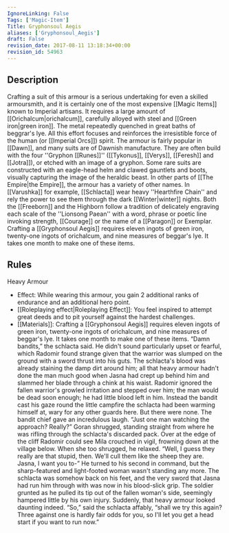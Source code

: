```yaml
---
IgnoreLinking: False
Tags: ['Magic-Item']
Title: Gryphonsoul Aegis
aliases: ['Gryphonsoul_Aegis']
draft: False
revision_date: 2017-08-11 13:18:34+00:00
revision_id: 54963
---
```


## Description
Crafting a suit of this armour is a serious undertaking for even a skilled armoursmith, and it is certainly one of the most expensive [[Magic Items]] known to Imperial artisans. It requires a large amount of [[Orichalcum|orichalcum]], carefully alloyed with steel and [[Green iron|green iron]]. The metal repeatedly quenched in great baths of beggrar's lye. All this effort focuses and reinforces the irresistible  force of the human (or [[Imperial Orcs]]) spirit.
The armour is fairly popular in [[Dawn]], and many suits are of Dawnish manufacture. They are often build with the four ''Gryphon [[Runes]]'' ([[Tykonus]], [[Verys]], [[Feresh]] and [[Jotra]]), or etched with an image of a gryphon. Some rare suits are constructed with an eagle-head helm and clawed gauntlets and boots, visually capturing the image of the heraldic beast.
In other parts of [[The Empire|the Empire]], the armour has a variety of other names. In [[Varushka]] for example, [[Schlacta]] wear heavy ''Hearthfire Chain'' and rely the power to see them through the dark [[Winter|winter]] nights. Both the [[Freeborn]] and the Highborn follow a tradition of delicately engraving each scale of the ''Lionsong Paean'' with a word, phrase or poetic line invoking strength, [[Courage]] or the name of a [[Paragon]] or Exemplar.
Crafting a [[Gryphonsoul Aegis]] requires eleven ingots of green iron, twenty-one ingots of orichalcum, and nine measures of beggar's lye. It takes one month to make one of these items.
## Rules
Heavy Armour
* Effect: While wearing this armour, you gain 2 additional ranks of endurance and an additional hero point.
* [[Roleplaying effect|Roleplaying Effect]]: You feel inspired to attempt great deeds and to pit yourself against the hardest challenges.
* [[Materials]]: Crafting a [[Gryphonsoul Aegis]] requires eleven ingots of green iron, twenty-one ingots of orichalcum, and nine measures of beggar's lye. It takes one month to make one of these items.
“Damn bandits,” the schlacta said. He didn't sound particularly upset or fearful, which Radomir found strange given that the warrior was slumped on the ground with a sword thrust into his guts. The schlacta's blood was already staining the damp dirt around him; all that heavy armour hadn't done the man much good when Jasna had crept up behind him and slammed her blade through a chink at his waist.
Radomir ignored the fallen warrior's growled irritation and stepped over him; the man would be dead soon enough; he had little blood left in him. Instead the bandit cast his gaze round the little campfire the schlacta had been warming himself at, wary for any other guards here.
But there were none.
The bandit chief gave an incredulous laugh. “Just one man watching the approach? Really?”
Goran shrugged, standing straight from where he was rifling through the schlacta's discarded pack. Over at the edge of the cliff Radomir could see Mila crouched in vigil, frowning down at the village below. When she too shrugged, he relaxed. “Well, I guess they really are that stupid, then. We'll cull them like the sheep they are. Jasna, I want you to-”
He turned to his second in command, but the sharp-featured and light-footed woman wasn't standing any more. The schlacta was somehow back on his feet, and the very sword that Jasna had run him through with was now in his blood-slick grip. The soldier grunted as he pulled its tip out of the fallen woman's side, seemingly hampered little by his own injury.
Suddenly, that heavy armour looked daunting indeed.
“So,” said the schlacta affably, “shall we try this again? Three against one is hardly fair odds for you, so I'll let you get a head start if you want to run now.”